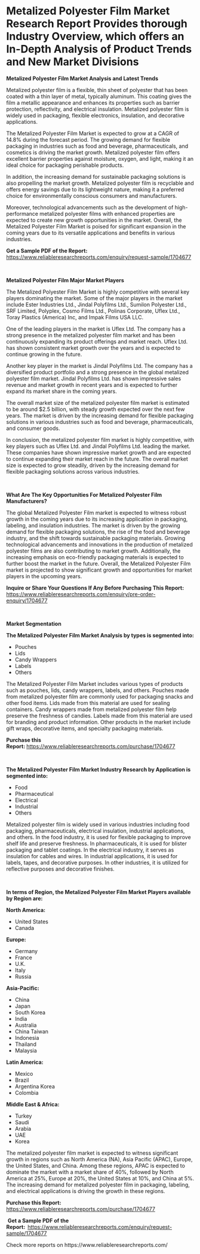 <p><h1>Metalized Polyester Film Market Research Report Provides thorough Industry Overview, which offers an In-Depth Analysis of Product Trends and New Market Divisions</h1></p><p><strong>Metalized Polyester Film Market Analysis and Latest Trends</strong></p>
<p><p>Metalized polyester film is a flexible, thin sheet of polyester that has been coated with a thin layer of metal, typically aluminum. This coating gives the film a metallic appearance and enhances its properties such as barrier protection, reflectivity, and electrical insulation. Metalized polyester film is widely used in packaging, flexible electronics, insulation, and decorative applications.</p><p>The Metalized Polyester Film Market is expected to grow at a CAGR of 14.8% during the forecast period. The growing demand for flexible packaging in industries such as food and beverage, pharmaceuticals, and cosmetics is driving the market growth. Metalized polyester film offers excellent barrier properties against moisture, oxygen, and light, making it an ideal choice for packaging perishable products.</p><p>In addition, the increasing demand for sustainable packaging solutions is also propelling the market growth. Metalized polyester film is recyclable and offers energy savings due to its lightweight nature, making it a preferred choice for environmentally conscious consumers and manufacturers.</p><p>Moreover, technological advancements such as the development of high-performance metalized polyester films with enhanced properties are expected to create new growth opportunities in the market. Overall, the Metalized Polyester Film Market is poised for significant expansion in the coming years due to its versatile applications and benefits in various industries.</p></p>
<p><strong>Get a Sample PDF of the Report:&nbsp;</strong> <a href="https://www.reliableresearchreports.com/enquiry/request-sample/1704677">https://www.reliableresearchreports.com/enquiry/request-sample/1704677</a></p>
<p>&nbsp;</p>
<p><strong>Metalized Polyester Film Major Market Players</strong></p>
<p><p>The Metalized Polyester Film Market is highly competitive with several key players dominating the market. Some of the major players in the market include Ester Industries Ltd., Jindal Polyfilms Ltd., Sumilon Polyester Ltd., SRF Limited, Polyplex, Cosmo Films Ltd., Polinas Corporate, Uflex Ltd., Toray Plastics (America) Inc, and Impak Films USA LLC.</p><p>One of the leading players in the market is Uflex Ltd. The company has a strong presence in the metalized polyester film market and has been continuously expanding its product offerings and market reach. Uflex Ltd. has shown consistent market growth over the years and is expected to continue growing in the future.</p><p>Another key player in the market is Jindal Polyfilms Ltd. The company has a diversified product portfolio and a strong presence in the global metalized polyester film market. Jindal Polyfilms Ltd. has shown impressive sales revenue and market growth in recent years and is expected to further expand its market share in the coming years.</p><p>The overall market size of the metalized polyester film market is estimated to be around $2.5 billion, with steady growth expected over the next few years. The market is driven by the increasing demand for flexible packaging solutions in various industries such as food and beverage, pharmaceuticals, and consumer goods.</p><p>In conclusion, the metalized polyester film market is highly competitive, with key players such as Uflex Ltd. and Jindal Polyfilms Ltd. leading the market. These companies have shown impressive market growth and are expected to continue expanding their market reach in the future. The overall market size is expected to grow steadily, driven by the increasing demand for flexible packaging solutions across various industries.</p></p>
<p>&nbsp;</p>
<p><strong>What Are The Key Opportunities For Metalized Polyester Film Manufacturers?</strong></p>
<p><p>The global Metalized Polyester Film market is expected to witness robust growth in the coming years due to its increasing application in packaging, labeling, and insulation industries. The market is driven by the growing demand for flexible packaging solutions, the rise of the food and beverage industry, and the shift towards sustainable packaging materials. Growing technological advancements and innovations in the production of metalized polyester films are also contributing to market growth. Additionally, the increasing emphasis on eco-friendly packaging materials is expected to further boost the market in the future. Overall, the Metalized Polyester Film market is projected to show significant growth and opportunities for market players in the upcoming years.</p></p>
<p><strong>Inquire or Share Your Questions If Any Before Purchasing This Report:</strong> <a href="https://www.reliableresearchreports.com/enquiry/pre-order-enquiry/1704677">https://www.reliableresearchreports.com/enquiry/pre-order-enquiry/1704677</a></p>
<p>&nbsp;</p>
<p><strong>Market Segmentation</strong></p>
<p><strong>The Metalized Polyester Film Market Analysis by types is segmented into:</strong></p>
<p><ul><li>Pouches</li><li>Lids</li><li>Candy Wrappers</li><li>Labels</li><li>Others</li></ul></p>
<p><p>The Metalized Polyester Film Market includes various types of products such as pouches, lids, candy wrappers, labels, and others. Pouches made from metalized polyester film are commonly used for packaging snacks and other food items. Lids made from this material are used for sealing containers. Candy wrappers made from metalized polyester film help preserve the freshness of candies. Labels made from this material are used for branding and product information. Other products in the market include gift wraps, decorative items, and specialty packaging materials.</p></p>
<p><strong>Purchase this Report:&nbsp;</strong><a href="https://www.reliableresearchreports.com/purchase/1704677">https://www.reliableresearchreports.com/purchase/1704677</a></p>
<p>&nbsp;</p>
<p><strong>The Metalized Polyester Film Market Industry Research by Application is segmented into:</strong></p>
<p><ul><li>Food</li><li>Pharmaceutical</li><li>Electrical</li><li>Industrial</li><li>Others</li></ul></p>
<p><p>Metalized polyester film is widely used in various industries including food packaging, pharmaceuticals, electrical insulation, industrial applications, and others. In the food industry, it is used for flexible packaging to improve shelf life and preserve freshness. In pharmaceuticals, it is used for blister packaging and tablet coatings. In the electrical industry, it serves as insulation for cables and wires. In industrial applications, it is used for labels, tapes, and decorative purposes. In other industries, it is utilized for reflective purposes and decorative finishes.</p></p>
<p>&nbsp;</p>
<p><strong>In terms of Region, the Metalized Polyester Film Market Players available by Region are:</strong></p>
<p>
    <p> <strong> North America: </strong>
        <ul>
            <li>United States</li>
            <li>Canada</li>
        </ul>
        </p> 
    <p> <strong> Europe: </strong>
        <ul>
            <li>Germany</li>
            <li>France</li>
            <li>U.K.</li>
            <li>Italy</li>
            <li>Russia</li>
        </ul>
        </p> 
    <p> <strong> Asia-Pacific: </strong>
        <ul>
            <li>China</li>
            <li>Japan</li>
            <li>South Korea</li>
            <li>India</li>
            <li>Australia</li>
            <li>China Taiwan</li>
            <li>Indonesia</li>
            <li>Thailand</li>
            <li>Malaysia</li>
        </ul>
        </p> 
    <p> <strong> Latin America: </strong>
        <ul>
            <li>Mexico</li>
            <li>Brazil</li>
            <li>Argentina Korea</li>
            <li>Colombia</li>
        </ul>
        </p> 
    <p> <strong> Middle East & Africa: </strong>
        <ul>
            <li>Turkey</li>
            <li>Saudi</li>
            <li>Arabia</li>
            <li>UAE</li>
            <li>Korea</li>
        </ul>
    </p>
    </p>
<p><p>The metalized polyester film market is expected to witness significant growth in regions such as North America (NA), Asia Pacific (APAC), Europe, the United States, and China. Among these regions, APAC is expected to dominate the market with a market share of 40%, followed by North America at 25%, Europe at 20%, the United States at 10%, and China at 5%. The increasing demand for metalized polyester film in packaging, labeling, and electrical applications is driving the growth in these regions.</p></p>
<p><strong>Purchase this Report: </strong><a href="https://www.reliableresearchreports.com/purchase/1704677">https://www.reliableresearchreports.com/purchase/1704677</a></p>
<p>&nbsp;<strong>Get a Sample PDF of the Report:&nbsp;&nbsp;</strong><a href="https://www.reliableresearchreports.com/enquiry/request-sample/1704677">https://www.reliableresearchreports.com/enquiry/request-sample/1704677</a></p>
<p><strong></strong></p>
<p>Check more reports on https://www.reliableresearchreports.com/</p>